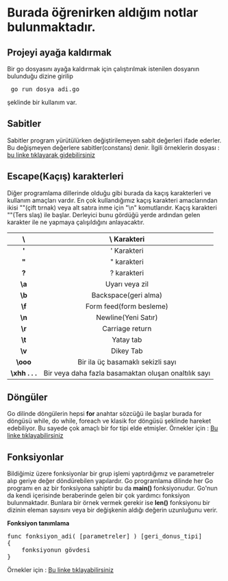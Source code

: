 # Burada öğrenirken aldığım notlar bulunmaktadır.

## Projeyi ayağa kaldırmak

Bir go dosyasını ayağa kaldırmak için çalıştırılmak istenilen dosyanın bulunduğu dizine girilip <pre> go run dosya_adi.go </pre> şeklinde bir kullanım var.


## Sabitler

Sabitler program yürütülürken değiştirilemeyen sabit değerleri ifade ederler.
Bu değişmeyen değerlere sabitler(constans) denir.
İlgili örneklerin dosyası : [bu linke tıklayarak gidebilirsiniz](sabitler.go)

## Escape(Kaçış) karakterleri

Diğer programlama dillerinde olduğu gibi burada da kaçış karakterleri ve kullanım amaçları vardır. En çok kullandığımız kaçış karakteri amaclarından ikisi ""(çift tırnak) veya alt satıra inme için "\n" komutlarıdır. Kaçış karakteri "\"(Ters slaş) ile başlar. Derleyici bunu gördüğü yerde ardından gelen karakter ile ne yapmaya çalışıldığını anlayacaktır.

|     **\\**     |                      \ Karakteri                     |
|:--------------:|:----------------------------------------------------:|
|     **\'**     |                      ' Karakteri                     |
|     **\"**     |                      " karakteri                     |
|     **\?**     |                      ? karakteri                     |
|     **\a**     |                    Uyarı veya zil                    |
|     **\b**     |                 Backspace(geri alma)                 |
|     **\f**     |                Form feed(form besleme)               |
|     **\n**     |                  Newline(Yeni Satır)                 |
|     **\r**     |                    Carriage return                   |
|     **\t**     |                       Yatay tab                      |
|     **\v**     |                       Dikey Tab                      |
|    **\ooo**    |           Bir ila üç basamaklı sekizli sayı          |
| **\xhh . . .** | Bir veya daha fazla basamaktan oluşan onaltılık sayı |

## Döngüler

Go dilinde döngülerin hepsi **for** anahtar sözcüğü ile başlar burada for döngüsü while, do while, foreach ve klasik for döngüsü şeklinde hareket edebiliyor. Bu sayede çok amaçlı bir for tipi elde etmişler.
Örnekler için : [Bu linke tıklayabilirsiniz](loops.go)

## Fonksiyonlar

Bildiğimiz üzere fonksiyonlar bir grup işlemi yaptırdığımız ve parametreler alıp geriye değer döndürebilen yapılardır.
Go programlama dilinde her Go programı en az bir fonksiyona sahiptir bu da **main()** fonksiyonudur.
Go'nun da kendi içerisinde beraberinde gelen bir çok yardımcı fonksiyon bulunmaktadır. Bunlara bir örnek vermek gerekir ise **len()** fonksiyonu bir dizinin eleman sayısını veya bir değişkenin aldığı değerin uzunluğunu verir.

**Fonksiyon tanımlama**
<pre>
func fonksiyon_adi( [parametreler] ) [geri_donus_tipi]
{
    fonksiyonun gövdesi
}
</pre>

Örnekler için : [Bu linke tıklayabilirsiniz](functions.go)